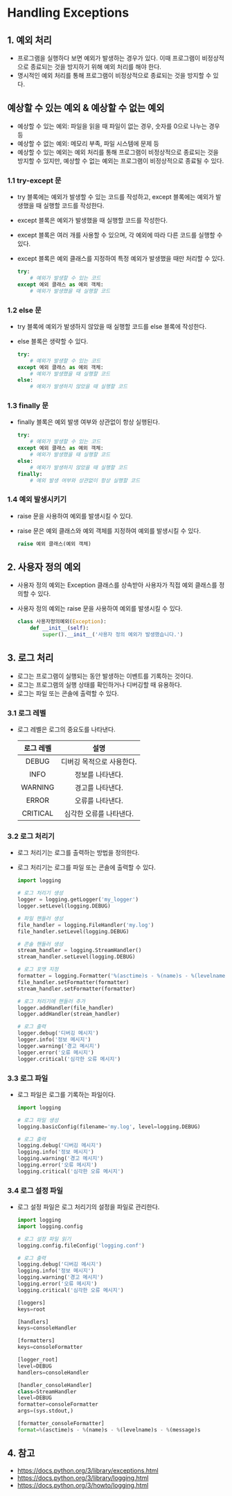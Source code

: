 # Handling Exceptions

## 1. 예외 처리
- 프로그램을 실행하다 보면 예외가 발생하는 경우가 있다. 이때 프로그램이 비정상적으로 종료되는 것을 방지하기 위해 예외 처리를 해야 한다.
- 명시적인 예외 처리를 통해 프로그램이 비정상적으로 종료되는 것을 방지할 수 있다.

## 예상할 수 있는 예외 & 예상할 수 없는 예외
- 예상할 수 있는 예외: 파일을 읽을 때 파일이 없는 경우, 숫자를 0으로 나누는 경우 등
- 예상할 수 없는 예외: 메모리 부족, 파일 시스템에 문제 등
- 예상할 수 있는 예외는 예외 처리를 통해 프로그램이 비정상적으로 종료되는 것을 방지할 수 있지만, 예상할 수 없는 예외는 프로그램이 비정상적으로 종료될 수 있다.

### 1.1 try-except 문
- try 블록에는 예외가 발생할 수 있는 코드를 작성하고, except 블록에는 예외가 발생했을 때 실행할 코드를 작성한다.
- except 블록은 예외가 발생했을 때 실행할 코드를 작성한다.
- except 블록은 여러 개를 사용할 수 있으며, 각 예외에 따라 다른 코드를 실행할 수 있다.
- except 블록은 예외 클래스를 지정하여 특정 예외가 발생했을 때만 처리할 수 있다.
  
  ```python
  try:
      # 예외가 발생할 수 있는 코드
  except 예외 클래스 as 예외 객체:
      # 예외가 발생했을 때 실행할 코드
  ```

### 1.2 else 문
- try 블록에 예외가 발생하지 않았을 때 실행할 코드를 else 블록에 작성한다.
- else 블록은 생략할 수 있다.

  ```python
  try:
      # 예외가 발생할 수 있는 코드
  except 예외 클래스 as 예외 객체:
      # 예외가 발생했을 때 실행할 코드
  else:
      # 예외가 발생하지 않았을 때 실행할 코드
  ```

### 1.3 finally 문
- finally 블록은 예외 발생 여부와 상관없이 항상 실행된다.

  ```python
  try:
      # 예외가 발생할 수 있는 코드
  except 예외 클래스 as 예외 객체:
      # 예외가 발생했을 때 실행할 코드
  else:
      # 예외가 발생하지 않았을 때 실행할 코드
  finally:
      # 예외 발생 여부와 상관없이 항상 실행할 코드
  ```

### 1.4 예외 발생시키기
- raise 문을 사용하여 예외를 발생시킬 수 있다.
- raise 문은 예외 클래스와 예외 객체를 지정하여 예외를 발생시킬 수 있다.

  ```python
  raise 예외 클래스(예외 객체)
  ```

## 2. 사용자 정의 예외
- 사용자 정의 예외는 Exception 클래스를 상속받아 사용자가 직접 예외 클래스를 정의할 수 있다.
- 사용자 정의 예외는 raise 문을 사용하여 예외를 발생시킬 수 있다.

  ```python
  class 사용자정의예외(Exception):
      def __init__(self):
          super().__init__('사용자 정의 예외가 발생했습니다.')
  ```

## 3. 로그 처리
- 로그는 프로그램이 실행되는 동안 발생하는 이벤트를 기록하는 것이다.
- 로그는 프로그램의 실행 상태를 확인하거나 디버깅할 때 유용하다.
- 로그는 파일 또는 콘솔에 출력할 수 있다.

### 3.1 로그 레벨
- 로그 레벨은 로그의 중요도를 나타낸다.

  | 로그 레벨 | 설명 |
  |:---:|:---:|
  | DEBUG | 디버깅 목적으로 사용한다. |
  | INFO | 정보를 나타낸다. |
  | WARNING | 경고를 나타낸다. |
  | ERROR | 오류를 나타낸다. |
  | CRITICAL | 심각한 오류를 나타낸다. |

### 3.2 로그 처리기
- 로그 처리기는 로그를 출력하는 방법을 정의한다.
- 로그 처리기는 로그를 파일 또는 콘솔에 출력할 수 있다.

  ```python
  import logging

  # 로그 처리기 생성
  logger = logging.getLogger('my_logger')
  logger.setLevel(logging.DEBUG)

  # 파일 핸들러 생성
  file_handler = logging.FileHandler('my.log')
  file_handler.setLevel(logging.DEBUG)

  # 콘솔 핸들러 생성
  stream_handler = logging.StreamHandler()
  stream_handler.setLevel(logging.DEBUG)

  # 로그 포맷 지정
  formatter = logging.Formatter('%(asctime)s - %(name)s - %(levelname)s - %(message)s')
  file_handler.setFormatter(formatter)
  stream_handler.setFormatter(formatter)

  # 로그 처리기에 핸들러 추가
  logger.addHandler(file_handler)
  logger.addHandler(stream_handler)

  # 로그 출력
  logger.debug('디버깅 메시지')
  logger.info('정보 메시지')
  logger.warning('경고 메시지')
  logger.error('오류 메시지')
  logger.critical('심각한 오류 메시지')
  ```

### 3.3 로그 파일
- 로그 파일은 로그를 기록하는 파일이다.

  ```python
  import logging

  # 로그 파일 생성
  logging.basicConfig(filename='my.log', level=logging.DEBUG)

  # 로그 출력
  logging.debug('디버깅 메시지')
  logging.info('정보 메시지')
  logging.warning('경고 메시지')
  logging.error('오류 메시지')
  logging.critical('심각한 오류 메시지')
  ```

### 3.4 로그 설정 파일
- 로그 설정 파일은 로그 처리기의 설정을 파일로 관리한다.

  ```python
  import logging
  import logging.config

  # 로그 설정 파일 읽기
  logging.config.fileConfig('logging.conf')

  # 로그 출력
  logging.debug('디버깅 메시지')
  logging.info('정보 메시지')
  logging.warning('경고 메시지')
  logging.error('오류 메시지')
  logging.critical('심각한 오류 메시지')
  ```

  ```python
  [loggers]
  keys=root

  [handlers]
  keys=consoleHandler

  [formatters]
  keys=consoleFormatter

  [logger_root]
  level=DEBUG
  handlers=consoleHandler

  [handler_consoleHandler]
  class=StreamHandler
  level=DEBUG
  formatter=consoleFormatter
  args=(sys.stdout,)

  [formatter_consoleFormatter]
  format=%(asctime)s - %(name)s - %(levelname)s - %(message)s
  ```

## 4. 참고
- https://docs.python.org/3/library/exceptions.html
- https://docs.python.org/3/library/logging.html
- https://docs.python.org/3/howto/logging.html



